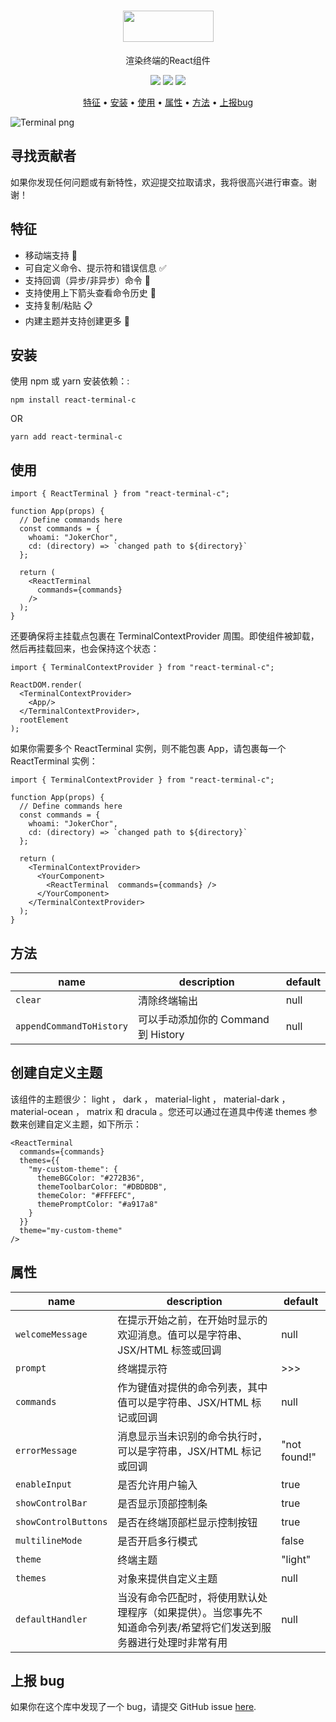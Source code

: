 <h1 align="center">
  <img src="https://react-terminal-c.sirv.com/static/terminal-logo-text.png" data-canonical-src="https://react-terminal-c.sirv.com/static/terminal-logo-text.png" width="145" height="50" />
</h1>

<p align="center">渲染终端的React组件</p>

<p align="center">
  <a href="https://codecov.io/gh/777aca/react-terminal-c"><img src="https://codecov.io/gh/777aca/react-terminal-c/branch/main/graph/badge.svg?token=xt1kdpvlam" data-canonical-src="https://codecov.io/gh/777aca/react-terminal-c/branch/main/graph/badge.svg?token=xt1kdpvlam"/></a>
  <a href="https://www.npmjs.com/package/react-terminal-c"><img src="https://img.shields.io/npm/v/react-terminal-c/latest" data-canonical-src="https://img.shields.io/npm/v/react-terminal-c/latest"/></a>
  <img src="https://img.shields.io/npm/l/react-terminal-c" data-canonical-src="https://img.shields.io/npm/l/react-terminal-c"/>
</p>

<p align="center">
  <a href="#特征">特征</a> •
  <a href="#安装">安装</a> •
  <a href="#使用">使用</a> •
  <a href="#属性">属性</a> •
  <a href="#方法">方法</a> •
  <a href="#上报bug">上报bug</a>
</p>

![Terminal png](https://react-terminal-c.sirv.com/static/terminal-dracula.png)

## 寻找贡献者

如果你发现任何问题或有新特性，欢迎提交拉取请求，我将很高兴进行审查。谢谢！

## 特征

- 移动端支持 📱
- 可自定义命令、提示符和错误信息 ✅
- 支持回调（异步/非异步）命令 🔄
- 支持使用上下箭头查看命令历史 🔼
- 支持复制/粘贴 📋
- 内建主题并支持创建更多 🚀

## 安装

使用 npm 或 yarn 安装依赖：:

```
npm install react-terminal-c
```

OR

```
yarn add react-terminal-c
```

## 使用

```
import { ReactTerminal } from "react-terminal-c";

function App(props) {
  // Define commands here
  const commands = {
    whoami: "JokerChor",
    cd: (directory) => `changed path to ${directory}`
  };

  return (
    <ReactTerminal
      commands={commands}
    />
  );
}
```

还要确保将主挂载点包裹在 TerminalContextProvider 周围。即使组件被卸载，然后再挂载回来，也会保持这个状态：

```
import { TerminalContextProvider } from "react-terminal-c";

ReactDOM.render(
  <TerminalContextProvider>
    <App/>
  </TerminalContextProvider>,
  rootElement
);
```

如果你需要多个 ReactTerminal 实例，则不能包裹 App，请包裹每一个 ReactTerminal 实例：

```
import { TerminalContextProvider } from "react-terminal-c";

function App(props) {
  // Define commands here
  const commands = {
    whoami: "JokerChor",
    cd: (directory) => `changed path to ${directory}`
  };

  return (
    <TerminalContextProvider>
      <YourComponent>
        <ReactTerminal  commands={commands} />
      </YourComponent>
    </TerminalContextProvider>
  );
}
```

## 方法

| name                     | description                         | default |
| ------------------------ | ----------------------------------- | ------- |
| `clear`                  | 清除终端输出                        | null    |
| `appendCommandToHistory` | 可以手动添加你的 Command 到 History | null    |

## 创建自定义主题

该组件的主题很少： light ， dark ， material-light ， material-dark ， material-ocean ， matrix 和 dracula 。您还可以通过在道具中传递 themes 参数来创建自定义主题，如下所示：

```
<ReactTerminal
  commands={commands}
  themes={{
    "my-custom-theme": {
      themeBGColor: "#272B36",
      themeToolbarColor: "#DBDBDB",
      themeColor: "#FFFEFC",
      themePromptColor: "#a917a8"
    }
  }}
  theme="my-custom-theme"
/>
```

## 属性

| name                 | description                                                                                                       | default      |
| -------------------- | ----------------------------------------------------------------------------------------------------------------- | ------------ |
| `welcomeMessage`     | 在提示开始之前，在开始时显示的欢迎消息。值可以是字符串、JSX/HTML 标签或回调                                       | null         |
| `prompt`             | 终端提示符                                                                                                        | >>>          |
| `commands`           | 作为键值对提供的命令列表，其中值可以是字符串、JSX/HTML 标记或回调                                                 | null         |
| `errorMessage`       | 消息显示当未识别的命令执行时，可以是字符串，JSX/HTML 标记或回调                                                   | "not found!" |
| `enableInput`        | 是否允许用户输入                                                                                                  | true         |
| `showControlBar`     | 是否显示顶部控制条                                                                                                | true         |
| `showControlButtons` | 是否在终端顶部栏显示控制按钮                                                                                      | true         |
| `multilineMode`      | 是否开启多行模式                                                                                                  | false        |
| `theme`              | 终端主题                                                                                                          | "light"      |
| `themes`             | 对象来提供自定义主题                                                                                              | null         |
| `defaultHandler`     | 当没有命令匹配时，将使用默认处理程序（如果提供）。当您事先不知道命令列表/希望将它们发送到服务器进行处理时非常有用 | null         |

## 上报 bug

如果你在这个库中发现了一个 bug，请提交 GitHub issue [here](https://github.com/777aca/react-terminal-c/issues).
